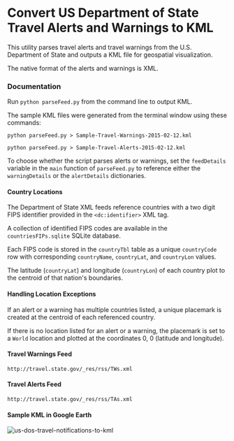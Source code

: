# Convert US Department of State Travel Alerts and Warnings to KML

This utility parses travel alerts and travel warnings from the U.S. Department of State and outputs a KML file for geospatial visualization.

The native format of the alerts and warnings is XML.

### Documentation
Run `python parseFeed.py` from the command line to output KML.

The sample KML files were generated from the terminal window using these commands:
```
python parseFeed.py > Sample-Travel-Warnings-2015-02-12.kml
```
```
python parseFeed.py > Sample-Travel-Alerts-2015-02-12.kml
```

To choose whether the script parses alerts or warnings, set the `feedDetails` variable in the `main` function of `parseFeed.py` to reference either the `warningDetails` or the `alertDetails` dictionaries.

#### Country Locations
The Department of State XML feeds reference countries with a two digit FIPS identifier provided in the `<dc:identifier>` XML tag.

A collection of identified FIPS codes are available in the `countriesFIPs.sqlite` SQLite database.

Each FIPS code is stored in the `countryTbl` table as a unique `countryCode` row with corresponding `countryName`, `countryLat`, and `countryLon` values.

The latitude (`countryLat`) and longitude (`countryLon`) of each country plot to the centroid of that nation's boundaries.

#### Handling Location Exceptions
If an alert or a warning has multiple countries listed, a unique placemark is created at the centroid of each referenced country.

If there is no location listed for an alert or a warning, the placemark is set to a `World` location and plotted at the coordinates 0, 0 (latitude and longitude).

#### Travel Warnings Feed
`http://travel.state.gov/_res/rss/TWs.xml`

#### Travel Alerts Feed
`http://travel.state.gov/_res/rss/TAs.xml`

#### Sample KML in Google Earth
![us-dos-travel-notifications-to-kml](https://cloud.githubusercontent.com/assets/1865304/6175966/47d1ddda-b2b8-11e4-82ce-82da41967e5b.png)
